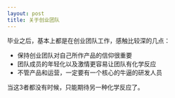 ```yaml
---
layout: post
title: 关于创业团队
---
```


毕业之后，基本上都是在创业团队工作，感触比较深的几点：

* 保持创业团队对自己所作产品的信仰很重要
* 团队成员的年轻化以及激情更容易让团队有化学反应
* 不管产品和运营，一定要有一个核心的牛逼的研发人员

当这3者都没有时候，只能期待另一种化学反应了。